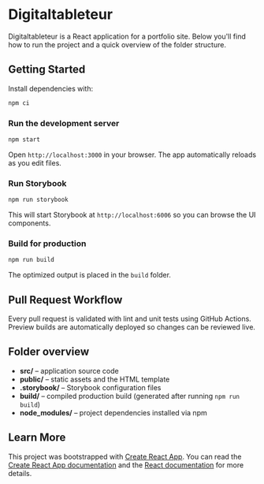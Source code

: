 # Digitaltableteur

Digitaltableteur is a React application for a portfolio site. Below you'll find how to run the project and a quick overview of the folder structure.

## Getting Started

Install dependencies with:

```bash
npm ci
```

### Run the development server

```bash
npm start
```

Open `http://localhost:3000` in your browser. The app automatically reloads as you edit files.

### Run Storybook

```bash
npm run storybook
```

This will start Storybook at `http://localhost:6006` so you can browse the UI components.

### Build for production

```bash
npm run build
```

The optimized output is placed in the `build` folder.

## Pull Request Workflow

Every pull request is validated with lint and unit tests using GitHub Actions.
Preview builds are automatically deployed so changes can be reviewed live.

## Folder overview

- **src/** – application source code
- **public/** – static assets and the HTML template
- **.storybook/** – Storybook configuration files
- **build/** – compiled production build (generated after running `npm run build`)
- **node_modules/** – project dependencies installed via npm

## Learn More

This project was bootstrapped with [Create React App](https://github.com/facebook/create-react-app). You can read the [Create React App documentation](https://facebook.github.io/create-react-app/docs/getting-started) and the [React documentation](https://reactjs.org/) for more details.
